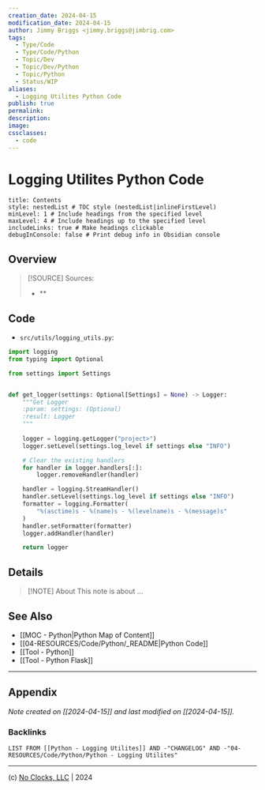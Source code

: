 ```yaml
---
creation_date: 2024-04-15
modification_date: 2024-04-15
author: Jimmy Briggs <jimmy.briggs@jimbrig.com>
tags:
  - Type/Code
  - Type/Code/Python
  - Topic/Dev
  - Topic/Dev/Python
  - Topic/Python
  - Status/WIP
aliases:
  - Logging Utilites Python Code
publish: true
permalink:
description:
image:
cssclasses:
  - code
---
```


# Logging Utilites Python Code

```table-of-contents
title: Contents 
style: nestedList # TOC style (nestedList|inlineFirstLevel)
minLevel: 1 # Include headings from the specified level
maxLevel: 4 # Include headings up to the specified level
includeLinks: true # Make headings clickable
debugInConsole: false # Print debug info in Obsidian console
```

## Overview

> [!SOURCE] Sources:
> - **

## Code

- `src/utils/logging_utils.py`:

```python
import logging
from typing import Optional

from settings import Settings


def get_logger(settings: Optional[Settings] = None) -> Logger:
    """Get Logger
    :param: settings: (Optional)
    :result: Logger
    """
    
    logger = logging.getLogger("project>")
    logger.setLevel(settings.log_level if settings else "INFO")

    # Clear the existing handlers
    for handler in logger.handlers[:]:
        logger.removeHandler(handler)

    handler = logging.StreamHandler()
    handler.setLevel(settings.log_level if settings else "INFO")
    formatter = logging.Formatter(
        "%(asctime)s - %(name)s - %(levelname)s - %(message)s"
    )
    handler.setFormatter(formatter)
    logger.addHandler(handler)

    return logger


```

## Details

> [!NOTE] About
> This note is about ...

## See Also

- [[MOC - Python|Python Map of Content]]
- [[04-RESOURCES/Code/Python/_README|Python Code]]
- [[Tool - Python]]
- [[Tool - Python Flask]]


***

## Appendix

*Note created on [[2024-04-15]] and last modified on [[2024-04-15]].*

### Backlinks

```dataview
LIST FROM [[Python - Logging Utilites]] AND -"CHANGELOG" AND -"04-RESOURCES/Code/Python/Python - Logging Utilites"
```

***

(c) [No Clocks, LLC](https://github.com/noclocks) | 2024